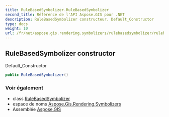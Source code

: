 ```yaml
---
title: RuleBasedSymbolizer.RuleBasedSymbolizer
second_title: Référence de l'API Aspose.GIS pour .NET
description: RuleBasedSymbolizer constructeur. Default_Constructor
type: docs
weight: 10
url: /fr/net/aspose.gis.rendering.symbolizers/rulebasedsymbolizer/rulebasedsymbolizer/
---
```

## RuleBasedSymbolizer constructor

Default_Constructor

```csharp
public RuleBasedSymbolizer()
```

### Voir également

* class [RuleBasedSymbolizer](../)
* espace de noms [Aspose.Gis.Rendering.Symbolizers](../../rulebasedsymbolizer/)
* Assemblée [Aspose.GIS](../../../)



